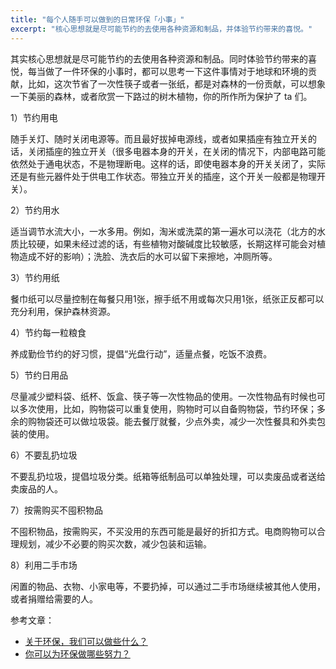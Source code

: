 ```yaml
---
title: "每个人随手可以做到的日常环保「小事」"
excerpt: "核心思想就是尽可能节约的去使用各种资源和制品，并体验节约带来的喜悦。"
---
```


其实核心思想就是尽可能节约的去使用各种资源和制品。同时体验节约带来的喜悦，每当做了一件环保的小事时，都可以思考一下这件事情对于地球和环境的贡献，比如，这次节省了一次性筷子或者一张纸，都是对森林的一份贡献，可以想象一下美丽的森林，或者欣赏一下路过的树木植物，你的所作所为保护了 ta 们。

1）节约用电

随手关灯、随时关闭电源等。而且最好拔掉电源线，或者如果插座有独立开关的话，关闭插座的独立开关（很多电器本身的开关，在关闭的情况下，内部电路可能依然处于通电状态，不是物理断电。这样的话，即使电器本身的开关关闭了，实际还是有些元器件处于供电工作状态。带独立开关的插座，这个开关一般都是物理开关）。

2）节约用水

适当调节水流大小，一水多用。例如，淘米或洗菜的第一遍水可以浇花（北方的水质比较硬，如果未经过滤的话，有些植物对酸碱度比较敏感，长期这样可能会对植物造成不好的影响）；洗脸、洗衣后的水可以留下来擦地，冲厕所等。

3）节约用纸

餐巾纸可以尽量控制在每餐只用1张，擦手纸不用或每次只用1张，纸张正反都可以充分利用，保护森林资源。

4）节约每一粒粮食

养成勤俭节约的好习惯，提倡“光盘行动”，适量点餐，吃饭不浪费。

5）节约日用品

尽量减少塑料袋、纸杯、饭盒、筷子等一次性物品的使用。一次性物品有时候也可以多次使用，比如，购物袋可以重复使用，购物时可以自备购物袋，节约环保；多余的购物袋还可以做垃圾袋。能去餐厅就餐，少点外卖，减少一次性餐具和外卖包装的使用。

6）不要乱扔垃圾

不要乱扔垃圾，提倡垃圾分类。纸箱等纸制品可以单独处理，可以卖废品或者送给卖废品的人。

7）按需购买不囤积物品

不囤积物品，按需购买，不买没用的东西可能是最好的折扣方式。电商购物可以合理规划，减少不必要的购买次数，减少包装和运输。

8）利用二手市场

闲置的物品、衣物、小家电等，不要扔掉，可以通过二手市场继续被其他人使用，或者捐赠给需要的人。

参考文章：

- [关于环保，我们可以做些什么？](https://zhuanlan.zhihu.com/p/29808503)
- [你可以为环保做哪些努力？](https://www.zhihu.com/question/308152121/answer/569227049)